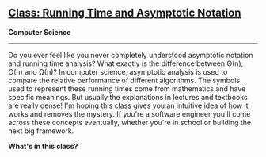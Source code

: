 
## <a href="https://www.eventedmind.com/classes/" target="_blank">Class: Running Time and Asymptotic Notation</a>

**Computer Science**<br>
****

Do you ever feel like you never completely understood asymptotic notation and running time analysis? What exactly is the difference between Θ(n), Ο(n) and Ω(n)? In computer science, asymptotic analysis is used to compare the relative performance of different algorithms. The symbols used to represent these running times come from mathematics and have specific meanings. But usually the explanations in lectures and textbooks are really dense! I'm hoping this class gives you an intuitive idea of how it works and removes the mystery. If you're a software engineer you'll come across these concepts eventually, whether you're in school or building the next big framework.

**What's in this class?**





